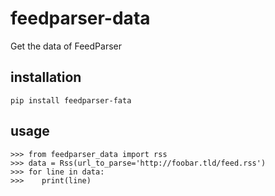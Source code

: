 # feedparser-data
Get the data of FeedParser

## installation
```
pip install feedparser-fata
```

## usage 
```
>>> from feedparser_data import rss
>>> data = Rss(url_to_parse='http://foobar.tld/feed.rss')
>>> for line in data:
>>>    print(line)

```

